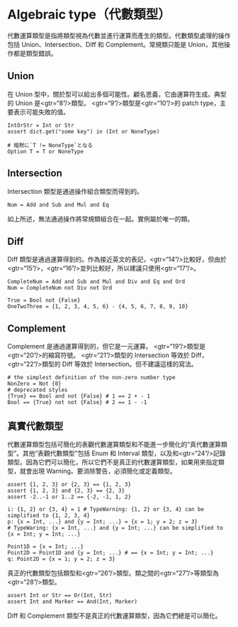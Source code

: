 # Algebraic type（代數類型）

代數運算類型是指將類型視為代數並進行運算而產生的類型。代數類型處理的操作包括 Union、Intersection、Diff 和 Complement。常規類只能是 Union，其他操作都是類型錯誤。

## Union

在 Union 型中，關於型可以給出多個可能性。顧名思義，它由運算符生成。典型的 Union 是<gtr=“8”/>類型。 <gtr=“9”/>類型是<gtr=“10”/>的 patch type，主要表示可能失敗的值。


```erg
IntOrStr = Int or Str
assert dict.get("some key") in (Int or NoneType)

# 暗黙に`T != NoneType`となる
Option T = T or NoneType
```

## Intersection

Intersection 類型是通過操作組合類型而得到的。


```erg
Num = Add and Sub and Mul and Eq
```

如上所述，無法通過操作將常規類組合在一起。實例屬於唯一的類。

## Diff

Diff 類型是通過運算得到的。作為接近英文的表記，<gtr=“14”/>比較好，但由於<gtr=“15”/>，<gtr=“16”/>並列比較好，所以建議只使用<gtr=“17”/>。


```erg
CompleteNum = Add and Sub and Mul and Div and Eq and Ord
Num = CompleteNum not Div not Ord

True = Bool not {False}
OneTwoThree = {1, 2, 3, 4, 5, 6} - {4, 5, 6, 7, 8, 9, 10}
```

## Complement

Complement 是通過運算得到的，但它是一元運算。 <gtr=“19”/>類型是<gtr=“20”/>的縮寫符號。 <gtr=“21”/>類型的 Intersection 等效於 Diff，<gtr=“22”/>類型的 Diff 等效於 Intersection。但不建議這樣的寫法。


```erg
# the simplest definition of the non-zero number type
NonZero = Not {0}
# deprecated styles
{True} == Bool and not {False} # 1 == 2 + - 1
Bool == {True} not not {False} # 2 == 1 - -1
```

## 真實代數類型

代數運算類型包括可簡化的表觀代數運算類型和不能進一步簡化的“真代數運算類型”。其他“表觀代數類型”包括 Enum 和 Interval 類型，以及和<gtr=“24”/>記錄類型。因為它們可以簡化，所以它們不是真正的代數運算類型，如果用來指定類型，就會出現 Warning。要消除警告，必須簡化或定義類型。


```erg
assert {1, 2, 3} or {2, 3} == {1, 2, 3}
assert {1, 2, 3} and {2, 3} == {2, 3}
assert -2..-1 or 1..2 == {-2, -1, 1, 2}

i: {1, 2} or {3, 4} = 1 # TypeWarning: {1, 2} or {3, 4} can be simplified to {1, 2, 3, 4}
p: {x = Int, ...} and {y = Int; ...} = {x = 1; y = 2; z = 3}
# TypeWaring: {x = Int, ...} and {y = Int; ...} can be simplified to {x = Int; y = Int; ...}

Point1D = {x = Int; ...}
Point2D = Point1D and {y = Int; ...} # == {x = Int; y = Int; ...}
q: Point2D = {x = 1; y = 2; z = 3}
```

真正的代數類型包括類型和<gtr=“26”/>類型。類之間的<gtr=“27”/>等類型為<gtr=“28”/>類型。


```erg
assert Int or Str == Or(Int, Str)
assert Int and Marker == And(Int, Marker)
```

Diff 和 Complement 類型不是真正的代數運算類型，因為它們總是可以簡化。